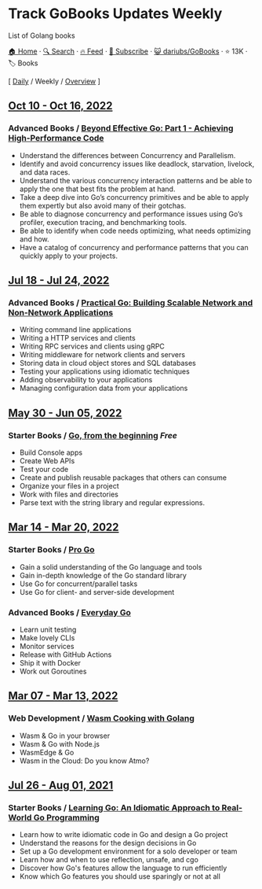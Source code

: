 # Track GoBooks Updates Weekly

List of Golang books

[🏠 Home](/README.md) · [🔍 Search](https://test.trackawesomelist.com/search/) · [🔥 Feed](https://test.trackawesomelist.com/dariubs/GoBooks/week/rss.xml) · [📮 Subscribe](https://trackawesomelist.us17.list-manage.com/subscribe?u=d2f0117aa829c83a63ec63c2f&id=36a103854c) · [😺 dariubs/GoBooks](https://github.com/dariubs/GoBooks/blob/master/README.md) · ⭐ 13K · 🏷️ Books

[ [Daily](/content/dariubs/GoBooks/README.md) / Weekly / [Overview](/content/dariubs/GoBooks/readme/README.md) ]



## [Oct 10 - Oct 16, 2022](/content/2022/41/README.md)

### **Advanced Books** / [Beyond Effective Go: Part 1 - Achieving High-Performance Code](https://coreyscott.dev/book/)

*   Understand the differences between Concurrency and Parallelism.
*   Identify and avoid concurrency issues like deadlock, starvation, livelock, and data races.
*   Understand the various concurrency interaction patterns and be able to apply the one that best fits the problem at hand.
*   Take a deep dive into Go’s concurrency primitives and be able to apply them expertly but also avoid many of their gotchas.
*   Be able to diagnose concurrency and performance issues using Go’s profiler, execution tracing, and benchmarking tools.
*   Be able to identify when code needs optimizing, what needs optimizing and how.
*   Have a catalog of concurrency and performance patterns that you can quickly apply to your projects.

## [Jul 18 - Jul 24, 2022](/content/2022/29/README.md)

### **Advanced Books** / [Practical Go: Building Scalable Network and Non-Network Applications](https://practicalgobook.net)

*   Writing command line applications
*   Writing a HTTP services and clients
*   Writing RPC services and clients using gRPC
*   Writing middleware for network clients and servers
*   Storing data in cloud object stores and SQL databases
*   Testing your applications using idiomatic techniques
*   Adding observability to your applications
*   Managing configuration data from your applications

## [May 30 - Jun 05, 2022](/content/2022/22/README.md)

### **Starter Books** / [Go, from the beginning](https://leanpub.com/go-from-the-beginning)     *Free*

*   Build Console apps
*   Create Web APIs
*   Test your code
*   Create and publish reusable packages that others can consume
*   Organize your files in a project
*   Work with files and directories
*   Parse text with the string library and regular expressions.

## [Mar 14 - Mar 20, 2022](/content/2022/11/README.md)

### **Starter Books** / [Pro Go](https://link.springer.com/book/10.1007/978-1-4842-7355-5)

*   Gain a solid understanding of the Go language and tools
*   Gain in-depth knowledge of the Go standard library
*   Use Go for concurrent/parallel tasks
*   Use Go for client- and server-side development

### **Advanced Books** / [Everyday Go](https://openfaas.gumroad.com/l/everyday-golang)

*   Learn unit testing
*   Make lovely CLIs
*   Monitor services
*   Release with GitHub Actions
*   Ship it with Docker
*   Work out Goroutines

## [Mar 07 - Mar 13, 2022](/content/2022/10/README.md)

### **Web Development** / [Wasm Cooking with Golang](https://k33g.gumroad.com/l/wasmcooking)

*   Wasm & Go in your browser
*   Wasm & Go with Node.js
*   WasmEdge & Go
*   Wasm in the Cloud: Do you know Atmo?

## [Jul 26 - Aug 01, 2021](/content/2021/30/README.md)

### **Starter Books** / [Learning Go: An Idiomatic Approach to Real-World Go Programming](https://www.oreilly.com/library/view/learning-go/9781492077206/)

*   Learn how to write idiomatic code in Go and design a Go project
*   Understand the reasons for the design decisions in Go
*   Set up a Go development environment for a solo developer or team
*   Learn how and when to use reflection, unsafe, and cgo
*   Discover how Go's features allow the language to run efficiently
*   Know which Go features you should use sparingly or not at all